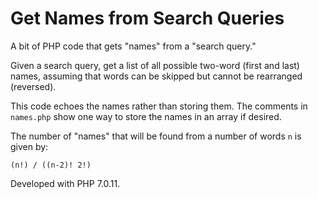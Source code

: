 Get Names from Search Queries
=============================

A bit of PHP code that gets "names" from a "search query."

Given a search query, get a list of all possible two-word (first and last) names, assuming that words can be skipped but cannot be rearranged (reversed).

This code echoes the names rather than storing them. The comments in `names.php` show one way to store the names in an array if desired.

The number of "names" that will be found from a number of words `n` is given by:
```
(n!) / ((n-2)! 2!)
```

Developed with PHP 7.0.11.
